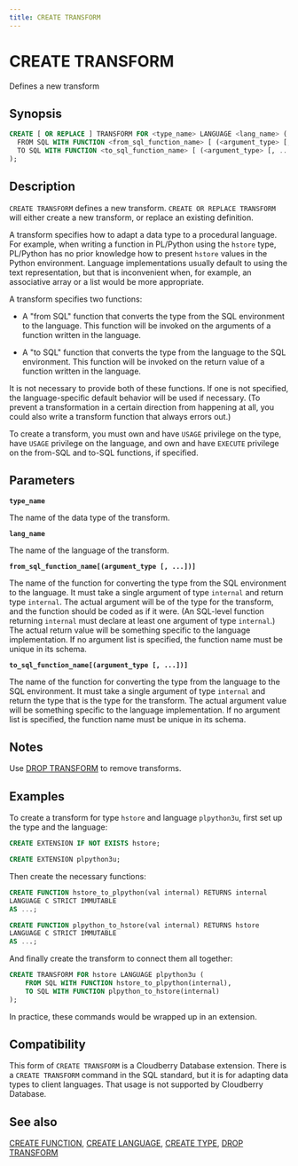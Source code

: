```yaml
---
title: CREATE TRANSFORM
---
```


# CREATE TRANSFORM

Defines a new transform

## Synopsis

```sql
CREATE [ OR REPLACE ] TRANSFORM FOR <type_name> LANGUAGE <lang_name> (
  FROM SQL WITH FUNCTION <from_sql_function_name> [ (<argument_type> [, ...]) ],
  TO SQL WITH FUNCTION <to_sql_function_name> [ (<argument_type> [, ...]) ]
);
```

## Description

`CREATE TRANSFORM` defines a new transform. `CREATE OR REPLACE TRANSFORM` will either create a new transform, or replace an existing definition.

A transform specifies how to adapt a data type to a procedural language. For example, when writing a function in PL/Python using the `hstore` type, PL/Python has no prior knowledge how to present `hstore` values in the Python environment. Language implementations usually default to using the text representation, but that is inconvenient when, for example, an associative array or a list would be more appropriate.

A transform specifies two functions:

- A "from SQL" function that converts the type from the SQL environment to the language. This function will be invoked on the arguments of a function written in the language.

- A "to SQL" function that converts the type from the language to the SQL environment. This function will be invoked on the return value of a function written in the language.

It is not necessary to provide both of these functions. If one is not specified, the language-specific default behavior will be used if necessary. (To prevent a transformation in a certain direction from happening at all, you could also write a transform function that always errors out.)

To create a transform, you must own and have `USAGE` privilege on the type, have `USAGE` privilege on the language, and own and have `EXECUTE` privilege on the from-SQL and to-SQL functions, if specified.

## Parameters

**`type_name`**

The name of the data type of the transform.

**`lang_name`**

The name of the language of the transform.

**`from_sql_function_name[(argument_type [, ...])]`**

The name of the function for converting the type from the SQL environment to the language. It must take a single argument of type `internal` and return type `internal`. The actual argument will be of the type for the transform, and the function should be coded as if it were. (An SQL-level function returning `internal` must declare at least one argument of type `internal`.) The actual return value will be something specific to the language implementation. If no argument list is specified, the function name must be unique in its schema.

**`to_sql_function_name[(argument_type [, ...])]`**

The name of the function for converting the type from the language to the SQL environment. It must take a single argument of type `internal` and return the type that is the type for the transform. The actual argument value will be something specific to the language implementation. If no argument list is specified, the function name must be unique in its schema.

## Notes

Use [DROP TRANSFORM](/docs/sql-stmts/drop-transform.md) to remove transforms.

## Examples

To create a transform for type `hstore` and language `plpython3u`, first set up the type and the language:

``` sql
CREATE EXTENSION IF NOT EXISTS hstore;

CREATE EXTENSION plpython3u;
```

Then create the necessary functions:

``` sql
CREATE FUNCTION hstore_to_plpython(val internal) RETURNS internal
LANGUAGE C STRICT IMMUTABLE
AS ...;

CREATE FUNCTION plpython_to_hstore(val internal) RETURNS hstore
LANGUAGE C STRICT IMMUTABLE
AS ...;
```

And finally create the transform to connect them all together:

``` sql
CREATE TRANSFORM FOR hstore LANGUAGE plpython3u (
    FROM SQL WITH FUNCTION hstore_to_plpython(internal),
    TO SQL WITH FUNCTION plpython_to_hstore(internal)
);
```

In practice, these commands would be wrapped up in an extension.

## Compatibility

This form of `CREATE TRANSFORM` is a Cloudberry Database extension. There is a `CREATE TRANSFORM` command in the SQL standard, but it is for adapting data types to client languages. That usage is not supported by Cloudberry Database.

## See also

[CREATE FUNCTION](/docs/sql-stmts/create-function.md), [CREATE LANGUAGE](/docs/sql-stmts/create-language.md), [CREATE TYPE](/docs/sql-stmts/create-type.md), [DROP TRANSFORM](/docs/sql-stmts/drop-transform.md)
